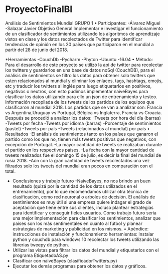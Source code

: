 # ProyectoFinalBI

Análisis de Sentimientos Mundial GRUPO 1 
• Participantes: 
-Álvarez Miguel 
-Salazar Javier 
Objetivo General Implementar e investigar el funcionamiento de un clasificador de sentimientos utilizando los algoritmos de aprendizaje vistos en clase y los datos recolectados de Twitter para identificar tendencias de opinión en los 20 países que participaron en el mundial a partir del 28 de junio del 2018. 

*Herramientas 
-CouchDb
-Pycharm
-Phyton
-Ubuntu
-16.04 • Método: 
Para el desarrollo de este proyecto se utilizó la api de twitter para recolectar los twitters y guardarlos en una base de datos noSql
(CouchDB), para el análisis de sentimientos se filtro los datos para obtener solo twitters que esten relacionados al mundial y eliminar los enlaces, tags, hashtags, emojis, etc y traducir los twitters al inglés para luego etiquetarlos en positivos, negativos o neutros, con esto pudimos implementar naiveBayes para clasificar los datos utilizando para ello un json de entrenamiento y testeo. 
Información recopilada de los tweets de los partidos de los equipos que clasificaron al mundial 2018. Los partidos que se van a analizar son: Francia vs Argentina,Uruguay vs Portugal, Bélgica vs Inglaterra, Francia vs Croacia. 
Después se procedió a analizar los datos: 
-Tweets por hora del día (barras) 
-Tweets por fecha 
-Tweets por idioma (barras) 
-Porcentaje de sentimientos (pastel) 
-Tweets por país 
-Tweets (relacionados al mundial) por país 
• Resultados 
-El análisis de sentimientos tanto en los países que ganaron el partido como los que no, tienen más tweets positivos que negativos, con excepción de Portugal. 
-La mayor cantidad de tweets se realizaban durante el partido en los respectivos países. 
-La fecha con la mayor cantidad de tweets realizados fue el domingo 15 de julio, es decir la final del mundial de rusia 2018. 
-Aún con la gran cantidad de tweets recolectados una vez filtrados solo los tweets del mundial eran pocos en comparación con el total.
- Conclusiones y trabajo futuro 
-NaiveBayes, no nos brindo un buen resultado (quizá por la cantidad de los datos utilizados en el entrenamiento), por lo que recomendamos utilizar otra técnica de clasificación, como red neuronal o arboles de decisión. El análisis de sentimientos es muy útil si una empresa quiere indagar el grado de aceptación que tiene entre sus clientes, incluso plantear estrategias para identificar y conseguir fieles usuarios. Cómo trabajo futuro seria una mejor implementación para clasificar los sentimientos, analizar que países son los más sentimentales en cuanto al fútbol y planear estrategias de marketing y publicidad en los mismos. • Apéndice: instrucciones de instalación y funcionamiento 
herramientas: 
Instalar python y couchdb para windows 10 recolectar los tweets utilizando las librerias tweepy de python.
- Utilizar las vistas para filtrar los datos del mundial y etiquetarlos con el programa EtiquetadoAS.py
- Clasificar con naiveBayes (clasificadorTwitters.py) 
- Ejecutar los demás programas para obtener los datos y gráficos.
